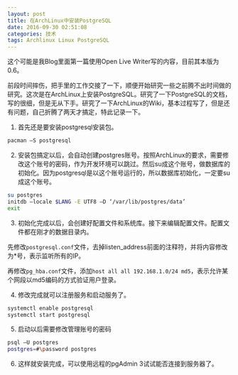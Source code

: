 ```yaml
---
layout: post
title: 在ArchLinux中安装PostgreSQL
date: 2016-09-30 02:51:08
categories: 技术
tags: Archlinux Linux PostgreSQL
---
```


这个可能是我Blog里面第一篇使用Open Live Writer写的内容，目前其本版为0.6。

前段时间摔伤，把手里的工作交接了一下，顺便开始研究一些之前腾不出时间做的研究。这次是在ArchLinux上安装PostgreSQL。研究了一下PostgreSQL的文档，写的很细，但是无从下手。研究了一下ArchLinux的Wiki，基本过程写了，但是还有问题，自己折腾了两天才搞定，特此记录一下。

1. 首先还是要安装postgresql安装包。

```bash
pacman –S postgresql
```

2. 安装包搞定以后，会自动创建postgres账号。按照ArchLinux的要求，需要修改这个账号的密码，作为开发环境可以跳过。然后su成这个账号，做数据库的初始化。因为postgresql是以这个账号运行的，所以数据库初始化，一定要su成这个账号。

```bash
su postgres
initdb –locale $LANG -E UTF8 –D ‘/var/lib/postgres/data’
exit
```

3. 初始化完成以后，会创建好配置文件和系统库。接下来编辑配置文件。配置文件都在刚才的数据目录内。

先修改`postgresql.conf`文件，去掉listen_address前面的注释符，并将内容修改为*号，表示监听所有的IP。

再修改`pg_hba.conf`文件，添加`host all all 192.168.1.0/24 md5`，表示允许某个网段以md5编码的方式验证用户登录。

4. 修改完成就可以注册服务和启动服务了。

```bash
systemctl enable postgresql
systemctl start postgresql
```

5. 启动以后需要修改管理账号的密码

```bash
psql –U postgres
postgres=#\password postgres
```

6. 这样就安装完成，可以使用远程的pgAdmin 3试试能否连接到服务器了。
